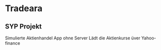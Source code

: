 # Tradeara
## SYP Projekt

Simulierte Aktienhandel App ohne Server
Lädt die Aktienkurse üver Yahoo-finance
